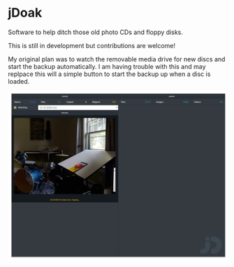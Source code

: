 # jDoak

Software to help ditch those old photo CDs and floppy disks.

This is still in development but contributions are welcome!

My original plan was to watch the removable media drive for new discs and start the backup automatically.  I am having trouble with this and may replpace this will a simple button to start the backup up when a disc is loaded.

![preview](assets/ss.png)
